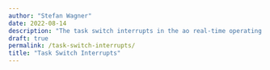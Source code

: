 ```yaml
---
author: "Stefan Wagner"
date: 2022-08-14
description: "The task switch interrupts in the ao real-time operating system."
draft: true
permalink: /task-switch-interrupts/
title: "Task Switch Interrupts"
---
```

